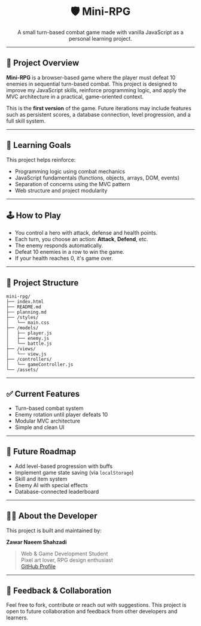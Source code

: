 <div align="center">

# 🛡️ Mini-RPG

A small turn-based combat game made with vanilla JavaScript as a personal learning project.

</div>

---

## 🎯 Project Overview

**Mini-RPG** is a browser-based game where the player must defeat 10 enemies in sequential turn-based combat. This project is designed to improve my JavaScript skills, reinforce programming logic, and apply the MVC architecture in a practical, game-oriented context.

This is the **first version** of the game. Future iterations may include features such as persistent scores, a database connection, level progression, and a full skill system.

---

## 🧠 Learning Goals

This project helps reinforce:

- Programming logic using combat mechanics
- JavaScript fundamentals (functions, objects, arrays, DOM, events)
- Separation of concerns using the MVC pattern
- Web structure and project modularity

---

## 🕹️ How to Play

- You control a hero with attack, defense and health points.
- Each turn, you choose an action: **Attack**, **Defend**, etc.
- The enemy responds automatically.
- Defeat 10 enemies in a row to win the game.
- If your health reaches 0, it's game over.

---

## 📁 Project Structure

```
mini-rpg/
├── index.html
├── README.md
├── planning.md
├── /styles/
│   └── main.css
├── /models/
│   ├── player.js
│   ├── enemy.js
│   └── battle.js
├── /views/
│   └── view.js
├── /controllers/
│   └── gameController.js
└── /assets/
```

---

## ✅ Current Features

- Turn-based combat system
- Enemy rotation until player defeats 10
- Modular MVC architecture
- Simple and clean UI

---

## 🔮 Future Roadmap

- Add level-based progression with buffs
- Implement game state saving (via `localStorage`)
- Skill and item system
- Enemy AI with special effects
- Database-connected leaderboard

---

## 🧑‍💻 About the Developer

This project is built and maintained by:

**Zawar Naeem Shahzadi**

> Web & Game Development Student  
> Pixel art lover, RPG design enthusiast  
> [GitHub Profile](https://github.com/TheCelestialMarauder)

---

## 💬 Feedback & Collaboration

Feel free to fork, contribute or reach out with suggestions. This project is open to future collaboration and feedback from other developers and learners.
